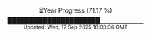 <p align="center">
⏳Year Progress (71.17 %)<br>
█████████████████████▁▁▁▁▁▁▁▁▁ <br>
<sub>Updated: Wed, 17 Sep 2025 18:03:36 GMT</sub>
</p>

